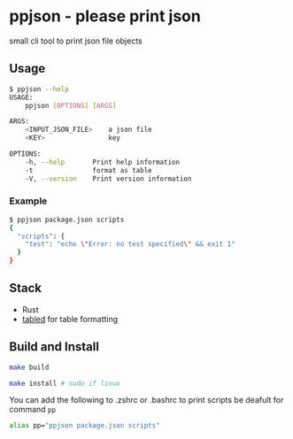 # ppjson - please print json

small cli tool to print json file objects

## Usage

```bash
$ ppjson --help
USAGE:
    ppjson [OPTIONS] [ARGS]

ARGS:
    <INPUT_JSON_FILE>    a json file
    <KEY>                key

OPTIONS:
    -h, --help       Print help information
    -t               format as table
    -V, --version    Print version information


```

### Example

```bash
$ ppjson package.json scripts
{
  "scripts": {
    "test": "echo \"Error: no test specified\" && exit 1"
  }
}
```

## Stack

- Rust
- [tabled](https://github.com/zhiburt/tabled) for table formatting 

## Build and Install

```bash
make build
```

```bash
make install # sudo if linux
```

You can add the following to .zshrc or .bashrc to print scripts be deafult for command `pp`

```bash
alias pp="ppjson package.json scripts"
```

